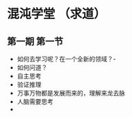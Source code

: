 # 混沌学堂 （求道）
## 第一期 第一节
- 如何去学习呢？在一个全新的领域？- 
- 如何问道？
- 自主思考
- 验证推理
- 万事万物都是发展而来的，理解来龙去脉
- 人脑需要思考
- 


